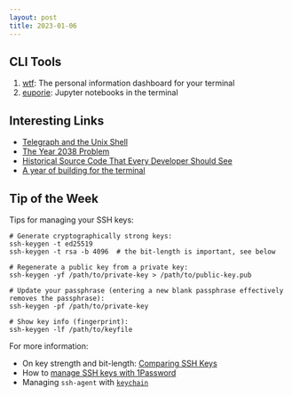 ```yaml
---
layout: post
title: 2023-01-06
---
```


## CLI Tools

1. [wtf](https://github.com/wtfutil/wtf): The personal information dashboard for your terminal
2. [euporie](https://github.com/joouha/euporie): Jupyter notebooks in the terminal

## Interesting Links

- [Telegraph and the Unix Shell](https://ilya-sher.org/2022/12/31/telegraph-and-the-unix-shell/)
- [The Year 2038 Problem](https://theyear2038problem.com/)
- [Historical Source Code That Every Developer Should See](https://levelup.gitconnected.com/historical-source-code-that-every-developer-should-see-a7e6c6cbd764)
- [A year of building for the terminal](https://textual.textualize.io/blog/2022/12/20/a-year-of-building-for-the-terminal/)

## Tip of the Week

Tips for managing your SSH keys:

```
# Generate cryptographically strong keys:
ssh-keygen -t ed25519
ssh-keygen -t rsa -b 4096  # the bit-length is important, see below

# Regenerate a public key from a private key:
ssh-keygen -yf /path/to/private-key > /path/to/public-key.pub

# Update your passphrase (entering a new blank passphrase effectively removes the passphrase):
ssh-keygen -pf /path/to/private-key

# Show key info (fingerprint):
ssh-keygen -lf /path/to/keyfile
```

For more information:

- On key strength and bit-length: [Comparing SSH Keys](https://goteleport.com/blog/comparing-ssh-keys/)
- How to [manage SSH keys with 1Password](https://developer.1password.com/docs/ssh/manage-keys/)
- Managing `ssh-agent` with [`keychain`](https://www.funtoo.org/Funtoo:Keychain)

